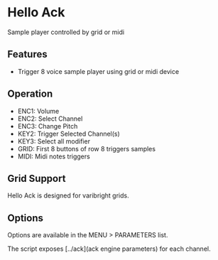 ---
---

# Hello Ack

Sample player controlled by grid or midi

## Features

- Trigger 8 voice sample player using grid or midi device

## Operation

- ENC1: Volume
- ENC2: Select Channel
- ENC3: Change Pitch
- KEY2: Trigger Selected Channel(s)
- KEY3: Select all modifier
- GRID: First 8 buttons of row 8 triggers samples
- MIDI: Midi notes triggers 

## Grid Support

Hello Ack is designed for varibright grids.

## Options

Options are available in the MENU > PARAMETERS list.

The script exposes [../ack](ack engine parameters) for each channel.

